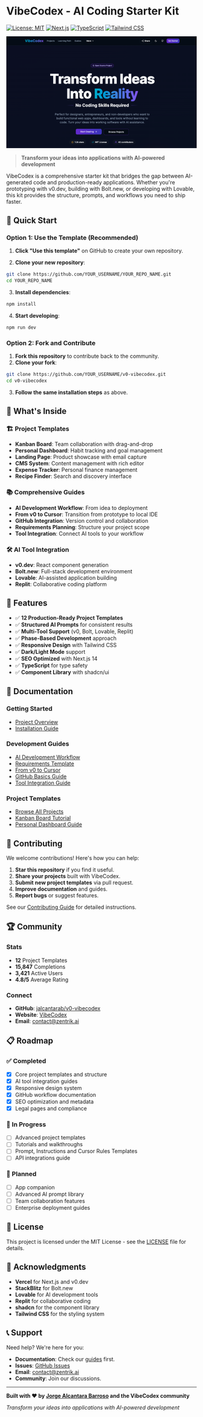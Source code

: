 # VibeCodex - AI Coding Starter Kit

[![License: MIT](https://img.shields.io/badge/License-MIT-yellow.svg)](https://opensource.org/licenses/MIT)
[![Next.js](https://img.shields.io/badge/Next.js-14-black.svg?style=flat&logo=next.js)](https://nextjs.org/)
[![TypeScript](https://img.shields.io/badge/TypeScript-5-blue.svg?style=flat&logo=typescript)](https://www.typescriptlang.org/)
[![Tailwind CSS](https://img.shields.io/badge/Tailwind_CSS-3-38B2AC.svg?style=flat&logo=tailwind-css)](https://tailwindcss.com/)

![VibeCodex Hero Screenshot](public/vibecodex-hero-screenshot.png)

> **Transform your ideas into applications with AI-powered development**

VibeCodex is a comprehensive starter kit that bridges the gap between AI-generated code and production-ready applications. Whether you're prototyping with v0.dev, building with Bolt.new, or developing with Lovable, this kit provides the structure, prompts, and workflows you need to ship faster.

## 🚀 Quick Start

### Option 1: Use the Template (Recommended)

1.  **Click "Use this template"** on GitHub to create your own repository.

2.  **Clone your new repository**:
```bash
git clone https://github.com/YOUR_USERNAME/YOUR_REPO_NAME.git
cd YOUR_REPO_NAME
```

3.  **Install dependencies**:
```bash
npm install
```

4.  **Start developing**:
```bash
npm run dev
```

### Option 2: Fork and Contribute

1.  **Fork this repository** to contribute back to the community.
2.  **Clone your fork**:
```bash
git clone https://github.com/YOUR_USERNAME/v0-vibecodex.git
cd v0-vibecodex
```

3.  **Follow the same installation steps** as above.

## 🎯 What's Inside

### 🏗️ Project Templates
- **Kanban Board**: Team collaboration with drag-and-drop
- **Personal Dashboard**: Habit tracking and goal management
- **Landing Page**: Product showcase with email capture
- **CMS System**: Content management with rich editor
- **Expense Tracker**: Personal finance management
- **Recipe Finder**: Search and discovery interface

### 📚 Comprehensive Guides
- **AI Development Workflow**: From idea to deployment
- **From v0 to Cursor**: Transition from prototype to local IDE
- **GitHub Integration**: Version control and collaboration
- **Requirements Planning**: Structure your project scope
- **Tool Integration**: Connect AI tools to your workflow

### 🛠️ AI Tool Integration
- **v0.dev**: React component generation
- **Bolt.new**: Full-stack development environment
- **Lovable**: AI-assisted application building
- **Replit**: Collaborative coding platform

## 🎨 Features

- ✅ **12 Production-Ready Project Templates**
- ✅ **Structured AI Prompts** for consistent results
- ✅ **Multi-Tool Support** (v0, Bolt, Lovable, Replit)
- ✅ **Phase-Based Development** approach
- ✅ **Responsive Design** with Tailwind CSS
- ✅ **Dark/Light Mode** support
- ✅ **SEO Optimized** with Next.js 14
- ✅ **TypeScript** for type safety
- ✅ **Component Library** with shadcn/ui

## 📖 Documentation

### Getting Started
- [Project Overview](https://github.com/jalcantarab/v0-vibecodex#readme)
- [Installation Guide](https://github.com/jalcantarab/v0-vibecodex#quick-start)

### Development Guides
- [AI Development Workflow](/guides/ai-development)
- [Requirements Template](/guides/requirements-template)
- [From v0 to Cursor](/guides/from-v0-to-cursor)
- [GitHub Basics Guide](/guides/github-basics)
- [Tool Integration Guide](/guides/ai-development/tools)

### Project Templates
- [Browse All Projects](/projects)
- [Kanban Board Tutorial](/projects/kanban-board)
- [Personal Dashboard Guide](/projects/personal-dashboard)

## 🤝 Contributing

We welcome contributions! Here's how you can help:

1.  **Star this repository** if you find it useful.
2.  **Share your projects** built with VibeCodex.
3.  **Submit new project templates** via pull request.
4.  **Improve documentation** and guides.
5.  **Report bugs** or suggest features.

See our [Contributing Guide](CONTRIBUTING.md) for detailed instructions.

## 🏆 Community

### Stats
- **12** Project Templates
- **15,847** Completions
- **3,421** Active Users
- **4.8/5** Average Rating

### Connect
- **GitHub**: [jalcantarab/v0-vibecodex](https://github.com/jalcantarab/v0-vibecodex)
- **Website**: [VibeCodex](https://vibecodex.com)
- **Email**: [contact@zentrik.ai](mailto:contact@zentrik.ai)

## 📋 Roadmap

### ✅ Completed
- [x] Core project templates and structure
- [x] AI tool integration guides
- [x] Responsive design system
- [x] GitHub workflow documentation
- [x] SEO optimization and metadata
- [x] Legal pages and compliance

### 🚧 In Progress
- [ ] Advanced project templates
- [ ] Tutorials and walkthroughs
- [ ] Prompt, Instructions and Cursor Rules Templates
- [ ] API integrations guide

### 🔮 Planned
- [ ] App companion
- [ ] Advanced AI prompt library
- [ ] Team collaboration features
- [ ] Enterprise deployment guides

## 📄 License

This project is licensed under the MIT License - see the [LICENSE](LICENSE) file for details.

## 🙏 Acknowledgments

- **Vercel** for Next.js and v0.dev
- **StackBlitz** for Bolt.new
- **Lovable** for AI development tools
- **Replit** for collaborative coding
- **shadcn** for the component library
- **Tailwind CSS** for the styling system

## 📞 Support

Need help? We're here for you:

- **Documentation**: Check our [guides](/guides) first.
- **Issues**: [GitHub Issues](https://github.com/jalcantarab/v0-vibecodex/issues)
- **Email**: [contact@zentrik.ai](mailto:contact@zentrik.ai)
- **Community**: Join our discussions.

---

**Built with ❤️ by [Jorge Alcantara Barroso](https://github.com/jalcantarab) and the VibeCodex community**

*Transform your ideas into applications with AI-powered development*
